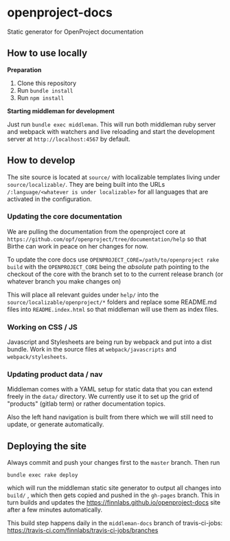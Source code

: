 # openproject-docs

Static generator for OpenProject documentation

## How to use locally

**Preparation**

1. Clone this repository
2. Run `bundle install`
3. Run `npm install`

**Starting middleman for development**

Just run `bundle exec middleman`. This will run both middleman ruby server and webpack with watchers
and live reloading and start the development server at `http://localhost:4567` by default.

## How to develop

The site source is located at `source/` with localizable templates living under `source/localizable/`. They are being built into the URLs `/:language/<whatever is under localizable>`
for all languages that are activated in the configuration.

### Updating the core documentation

We are pulling the documentation from the openproject core at `https://github.com/opf/openproject/tree/documentation/help` so that Birthe can
work in peace on her changes for now.

To update the core docs use `OPENPROJECT_CORE=/path/to/openproject rake build`
with the `OPENPROJECT_CORE` being the *absolute* path pointing to the checkout of the core with the branch set to to the current release branch (or whatever branch you make changes on)

This will place all relevant guides under `help/` into the `source/localizable/openproject/*` folders and replace some README.md files into `README.index.html`
so that middleman will use them as index files.

### Working on CSS / JS

Javascript and Stylesheets are being run by webpack and put into a dist bundle. Work in the source files at `webpack/javascripts` and `webpack/stylesheets`.

### Updating product data / nav

Middleman comes with a YAML setup for static data that you can extend freely in the `data/` directory. We currently use it to set up
the grid of "products" (gitlab term) or rather documentation topics.

Also the left hand navigation is built from there which we will still need to update, or generate automatically.

## Deploying the site

Always commit and push your changes first to the `master` branch. Then run

```
bundle exec rake deploy
```

which will run the middleman static site generator to output all changes into `build/` , which then gets copied and pushed in the `gh-pages`
branch. This in turn builds and updates the https://finnlabs.github.io/openproject-docs site after a few minutes automatically.

This build step happens daily in the `middleman-docs` branch of travis-ci-jobs: https://travis-ci.com/finnlabs/travis-ci-jobs/branches
